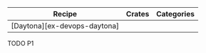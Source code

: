| Recipe | Crates | Categories |
|--------|--------|------------|
| [Daytona][ex-devops-daytona] |  |  |

<div class="hidden">
TODO P1
</div>
